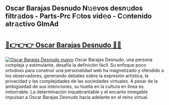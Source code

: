 ## Oscar Barajas Desnudo N𝚞𝚎vos desn𝚞dos filtr𝚊dos - Parts-Prc F𝚘tos vid𝚎o - C𝚘ntenido atr𝚊ctivo GlmAd

# <h2><a href="http://mbc9dqs.tromn.icu/?c=Oscar+Barajas+Desnudo">🔗👉👉👉 Oscar Barajas Desnudo 🔗🔗</a></h2>

[![Oscar Barajas Desnudo nuevo](https://i.imgur.com/pEAQMta.gif)](http://mbc9dqs.tromn.icu/?c=Oscar+Barajas+Desnudo)
Oscar Barajas Desnudo, una persona compleja y estimulante, desafía la definición fácil. Su enfoque poco ortodoxo para construir una personalidad web ha magnetizado y ofendido a los observadores, generando debates sobre la expresión artística, la privacidad y las complejidades de las sociedades virtuales. A pesar de la ambigüedad de sus intenciones, su huella en la cultura en línea es imborrable. La determinación inquebrantable y el encanto innegable impulsan a Oscar Barajas Desnudo hacia adelante en el reino virtual.
